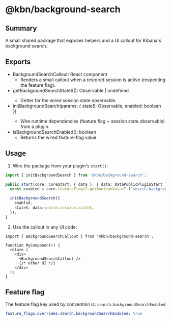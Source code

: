 # @kbn/background-search

## Summary

A small shared package that exposes helpers and a UI callout for Kibana's background search.

## Exports

- BackgroundSearchCallout: React component
  - Renders a small callout when a restored session is active (respecting the feature flag).
- getBackgroundSearchState$(): Observable<SearchSessionState> | undefined
  - Getter for the wired session state observable.
- initBackgroundSearch(params: { state$: Observable<SearchSessionState>, enabled: boolean })
  - Wire runtime dependencies (feature flag + session state observable) from a plugin.
- isBackgroundSearchEnabled(): boolean
  - Returns the wired feature-flag value.

## Usage

1. Wire the package from your plugin's `start()`:

```ts
import { initBackgroundSearch } from '@kbn/background-search';

public start(core: CoreStart, { data }: { data: DataPublicPluginStart }) {
  const enabled = core.featureFlags?.getBooleanValue?.('search.backgroundSearchEnabled') ?? false;

  initBackgroundSearch({
    enabled,
    state$: data.search.session.state$,
  });
}
```

2. Use the callout in any UI code:

```tsx
import { BackgroundSearchCallout } from '@kbn/background-search';

function MyComponent() {
  return (
    <div>
      <BackgroundSearchCallout />
      {/* other UI */}
    </div>
  );
}
```

## Feature flag

The feature flag key used by convention is:
`search.backgroundSearchEnabled`

```yaml
feature_flags.overrides.search.backgroundSearchEnabled: true
```
